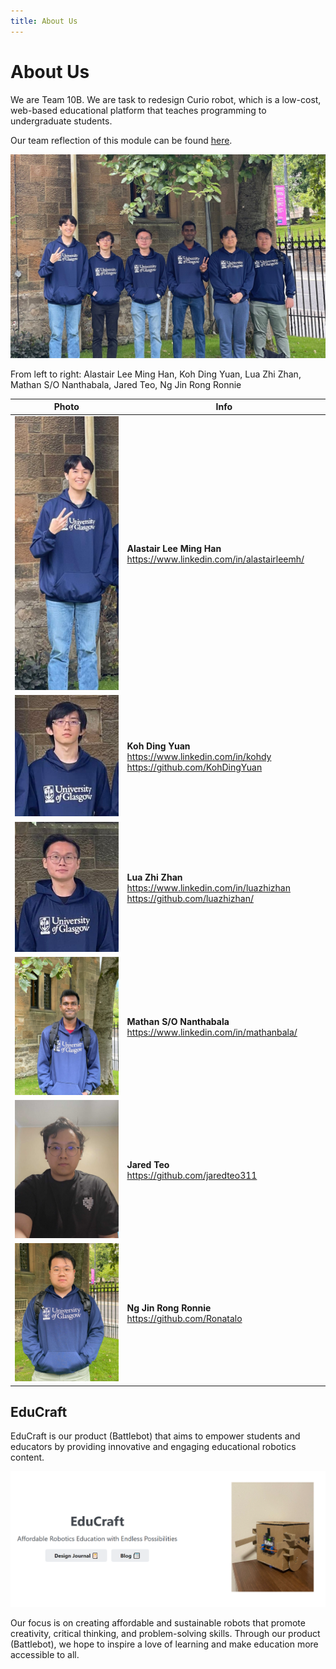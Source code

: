 ```yaml
---
title: About Us
---
```


# About Us

We are Team 10B. We are task to redesign Curio robot, which is a low-cost, web-based educational platform that teaches programming to undergraduate students.

Our team reflection of this module can be found [here](/docs/team-reflection).

![Group Photo](/img/group-photo.jpg)

From left to right: Alastair Lee Ming Han, Koh Ding Yuan, Lua Zhi Zhan, Mathan S/O Nanthabala, Jared Teo, Ng Jin Rong Ronnie

| **Photo**                        | **Info**                                                                                           |
| -------------------------------- | -------------------------------------------------------------------------------------------------- |
| ![alas](/img/alastair.jpg)       | **Alastair Lee Ming Han** <br/> https://www.linkedin.com/in/alastairleemh/                         |
| ![ding-yuan](/img/ding-yuan.jpg) | **Koh Ding Yuan** <br/> https://www.linkedin.com/in/kohdy <br/> https://github.com/KohDingYuan     |
| ![zhizhan](/img/zhizhan.jpg)     | **Lua Zhi Zhan** <br/> https://www.linkedin.com/in/luazhizhan <br/> https://github.com/luazhizhan/ |
| ![mathan](/img/mathan.jpg)       | **Mathan S/O Nanthabala** https://www.linkedin.com/in/mathanbala/                                  |
| ![jared](/img/jared.jpg)         | **Jared Teo** <br/> https://github.com/jaredteo311                                                 |
| ![ronnie](/img/ronnie.jpg)       | **Ng Jin Rong Ronnie** <br/> https://github.com/Ronatalo                                           |

## EduCraft

EduCraft is our product (Battlebot) that aims to empower students and educators by providing innovative and engaging educational robotics content.

![Group Photo](/img/educraft-banner.PNG)

Our focus is on creating affordable and sustainable robots that promote creativity, critical thinking, and problem-solving skills. Through our product (Battlebot), we hope to inspire a love of learning and make education more accessible to all.
